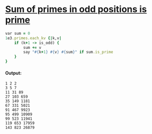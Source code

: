 [1]: https://rosettacode.org/wiki/Sum_of_primes_in_odd_positions_is_prime

# [Sum of primes in odd positions is prime][1]

```ruby
var sum = 0
1e3.primes.each_kv {|k,v|
    if (k+1 -> is_odd) {
        sum += v
        say "#{k+1} #{v} #{sum}" if sum.is_prime
    }
}
```

#### Output:
```
1 2 2
3 5 7
11 31 89
27 103 659
35 149 1181
67 331 5021
91 467 9923
95 499 10909
99 523 11941
119 653 17959
143 823 26879
```
